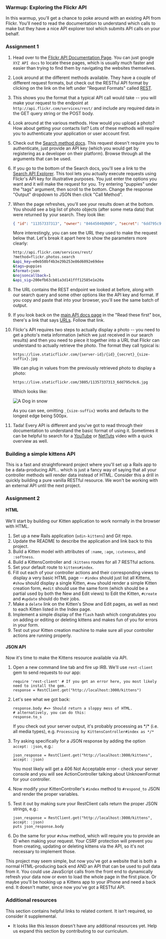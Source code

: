 ### Warmup: Exploring the Flickr API

In this warmup, you'll get a chance to poke around with an existing API from Flickr. You'll need to read the documentation to understand which calls to make but they have a nice API explorer tool which submits API calls on your behalf.

### Assignment 1

<div class="lesson-content__panel" markdown="1">

1.  Head over to the [Flickr API Documentation Page](http://www.flickr.com/services/api/). You can just google `XYZ API docs` to locate these pages, which is usually much faster and easier than trying to find them by navigating the websites themselves.
1.  Look around at the different methods available. They have a couple of different request formats, but check out the RESTful API format by clicking on the link on the left under "Request Formats" called [REST](http://www.flickr.com/services/api/request.rest.html).
1.  This shows you the format that a typical API call would take -- you will make your request to the endpoint at `http://api.flickr.com/services/rest/` and include any required data in the GET query string or the POST body.
1.  Look around at the various methods. How would you upload a photo? How about getting your contacts list? Lots of these methods will require you to authenticate your application or user account first.
1.  Check out the [Search method docs](http://www.flickr.com/services/api/flickr.photos.search.html). This request doesn't require you to authenticate, just provide an API key (which you would get by registering as a developer on their platform). Browse through all the arguments that can be used.
1.  If you go to the bottom of the Search docs, you'll see a link to the [Search API Explorer](http://www.flickr.com/services/api/explore/flickr.photos.search). This tool lets you actually execute requests using Flickr's API key for illustrative purposes.  You just enter the options you want and it will make the request for you. Try entering "puppies" under the "tags" argument, then scroll to the bottom. Change the response "Output" dropdown to JSON then click "Call Method".
1.  When the page refreshes, you'll see your results down at the bottom. You should see a big list of photo objects (after some meta data) that were returned by your search.  They look like:

    ~~~json
    { "id": "11357337313", "owner": "84645040@N00", "secret": "6dd795c9c6", "server": "3805", "farm": 4, "title": "Gavin-Feb2013-0127", "ispublic": 1, "isfriend": 0, "isfamily": 0 },
    ~~~

    More interestingly, you can see the URL they used to make the request below that. Let's break it apart here to show the parameters more clearly:

    ~~~bash
    http://api.flickr.com/services/rest/
    ?method=flickr.photos.search
    &api_key=e0eb58bf4b3e29b253e86d6092e69dee
    &tags=puppies
    &format=json
    &nojsoncallback=1
    &api_sig=200efb63cb01a3d141fff12585e1e20a
    ~~~

1.  The URL contains the REST endpoint we looked at before, along with our search query and some other options like the API key and format. If you copy and paste that into your browser, you'll see the same batch of output.
1.  If you look back on the [main API docs page](http://www.flickr.com/services/api/) in the "Read these first" box, there's a link that says [URLs](http://www.flickr.com/services/api/misc.urls.html). Follow that link.
1.  Flickr's API requires two steps to actually display a photo -- you need to get a photo's meta information (which we just received in our search results) and then you need to piece it together into a URL that Flickr can understand to actually retrieve the photo. The format they call typical is:

    `https://live.staticflickr.com/{server-id}/{id}_{secret}_{size-suffix}.jpg`

    We can plug in values from the previously retrieved photo to display a photo:

    `https://live.staticflickr.com/3805/11357337313_6dd795c9c6.jpg`

    Which looks like:

    ![A Dog in snow](https://live.staticflickr.com/3805/11357337313_6dd795c9c6.jpg)

    As you can see, omitting `_{size-suffix}` works and defaults to the longest edge being 500px.

1.  Tada! Every API is different and you've got to read through their documentation to understand the basic format of using it. Sometimes it can be helpful to search for a [YouTube](http://www.youtube.com) or [NetTuts](http://code.tutsplus.com) video with a quick overview as well.

</div>

### Building a simple kittens API

This is a fast and straightforward project where you'll set up a Rails app to be a data-producing API... which is just a fancy way of saying that all your controller methods will render data instead of HTML.  Consider this a drill in quickly building a pure vanilla RESTful resource. We won't be working with an external API until the next project.

### Assignment 2

<div class="lesson-content__panel" markdown="1">

#### HTML

We'll start by building our Kitten application to work normally in the browser with HTML.

1.  Set up a new Rails application (`odin-kittens`) and Git repo.
1.  Update the README to describe the application and link back to this project.
1.  Build a Kitten model with attributes of `:name`, `:age`, `:cuteness`, and `:softness`.
1.  Build a KittensController and `:kittens` routes for all 7 RESTful actions.
1.  Set your default route to `kittens#index`.
1.  Fill out each of your controller actions and their corresponding views to display a very basic HTML page -- `#index` should just list all Kittens, `#show` should display a single Kitten, `#new` should render a simple Kitten creation form, `#edit` should use the same form (which should be a partial used by both the New and Edit views) to Edit the Kitten, `#create` and `#update` should do their jobs.
1.  Make a `delete` link on the Kitten's Show and Edit pages, as well as next to each Kitten listed in the Index page.
1.  Implement a simple display of the `flash` hash which congratulates you on adding or editing or deleting kittens and makes fun of you for errors in your form.
1.  Test out your Kitten creation machine to make sure all your controller actions are running properly.

#### JSON API

Now it's time to make the Kittens resource available via API.

1.  Open a new command line tab and fire up IRB.  We'll use `rest-client` gem to send requests to our app:

    ~~~irb
    require 'rest-client' # If you get an error here, you most likely need to install the gem.
    response = RestClient.get("http://localhost:3000/kittens")
    ~~~

1.  Let's see what we got back:

    ~~~irb
    response.body #=> Should return a sloppy mess of HTML.
    # alternatively, you can do this:
    response.to_s
    ~~~

    If you check out your server output, it's probably processing as \*/\* (i.e. all media types), e.g. `Processing by KittensController#index as */*`
1.  Try asking specifically for a JSON response by adding the option `accept: :json`, e.g.:

    ~~~irb
    json_response = RestClient.get("http://localhost:3000/kittens", accept: :json)
    ~~~

    You most likely will get a 406 Not Acceptable error - check your server console and you will see ActionController talking about UnknownFormat for your controller.
1.  Now modify your KittenController's `#index` method to `#respond_to` JSON and render the proper variables.
1.  Test it out by making sure your RestClient calls return the proper JSON strings, e.g.:

    ~~~irb
    json_response = RestClient.get("http://localhost:3000/kittens", accept: :json)
    puts json_response.body
    ~~~

1.  Do the same for your `#show` method, which will require you to provide an ID when making your request.  Your CSRF protection will prevent you from creating, updating or deleting kittens via the API, so it's not necessary to implement those.

This project may seem simple, but now you've got a website that is both a normal HTML-producing back end AND an API that can be used to pull data from it. You could use JavaScript calls from the front end to dynamically refresh your data now or even to load the whole page in the first place. Or maybe you'll be hooking up a Kittens app to your iPhone and need a back end. It doesn't matter, since now you've got a RESTful API.

</div>

### Additional resources
This section contains helpful links to related content. It isn’t required, so consider it supplemental.

-   It looks like this lesson doesn't have any additional resources yet. Help us expand this section by contributing to our curriculum.
